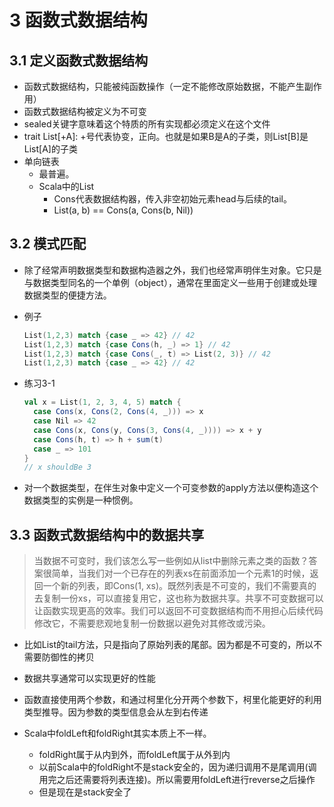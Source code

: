 # 3 函数式数据结构

## 3.1 定义函数式数据结构

- 函数式数据结构，只能被纯函数操作（一定不能修改原始数据，不能产生副作用）
- 函数式数据结构被定义为不可变
- sealed关键字意味着这个特质的所有实现都必须定义在这个文件 
- trait List[+A]: +号代表协变，正向。也就是如果B是A的子类，则List[B]是List[A]的子类
- 单向链表
  - 最普遍。
  - Scala中的List
    - Cons代表数据结构器，传入非空初始元素head与后续的tail。
    - List(a, b) == Cons(a, Cons(b, Nil))

## 3.2 模式匹配
- 除了经常声明数据类型和数据构造器之外，我们也经常声明伴生对象。它只是与数据类型同名的一个单例（object），通常在里面定义一些用于创建或处理数据类型的便捷方法。

- 例子
  ```scala
  List(1,2,3) match {case _ => 42} // 42
  List(1,2,3) match {case Cons(h, _) => 1} // 42
  List(1,2,3) match {case Cons(_, t) => List(2, 3)} // 42
  List(1,2,3) match {case _ => 42} // 42

- 练习3-1
  ```scala
  val x = List(1, 2, 3, 4, 5) match {
    case Cons(x, Cons(2, Cons(4, _))) => x
    case Nil => 42
    case Cons(x, Cons(y, Cons(3, Cons(4, _)))) => x + y
    case Cons(h, t) => h + sum(t)
    case _ => 101
  }
  // x shouldBe 3
  ```

- 对一个数据类型，在伴生对象中定义一个可变参数的apply方法以便构造这个数据类型的实例是一种惯例。

## 3.3 函数式数据结构中的数据共享
> 当数据不可变时，我们该怎么写一些例如从list中删除元素之类的函数？答案很简单，当我们对一个已存在的列表xs在前面添加一个元素1的时候，返回一个新的列表，即Cons(1, xs)。既然列表是不可变的，我们不需要真的去复制一份xs，可以直接复用它，这也称为数据共享。共享不可变数据可以让函数实现更高的效率。我们可以返回不可变数据结构而不用担心后续代码修改它，不需要悲观地复制一份数据以避免对其修改或污染。

- 比如List的tail方法，只是指向了原始列表的尾部。因为都是不可变的，所以不需要防御性的拷贝

- 数据共享通常可以实现更好的性能

- 函数直接使用两个参数，和通过柯里化分开两个参数下，柯里化能更好的利用类型推导。因为参数的类型信息会从左到右传递

- Scala中foldLeft和foldRight其实本质上不一样。
  - foldRight属于从内到外，而foldLeft属于从外到内
  - 以前Scala中的foldRight不是stack安全的，因为递归调用不是尾调用(调用完之后还需要将列表连接)。所以需要用foldLeft进行reverse之后操作
  - 但是现在是stack安全了
